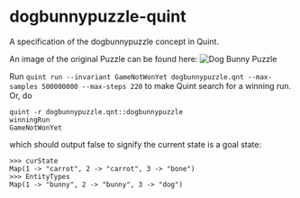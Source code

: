 # dogbunnypuzzle-quint

A specification of the dogbunnypuzzle concept in Quint.

An image of the original Puzzle can be found here:
![Dog Bunny Puzzle](https://external-preview.redd.it/hs2xR3mDycJvc-rPAZhJ3L3wihXnamvEB1PydmnU0zI.jpg?auto=webp&s=0739e5fa9744a17d9951edfe3f79459704bc1a61)

Run `quint run --invariant GameNotWonYet dogbunnypuzzle.qnt --max-samples 500000000 --max-steps 220` to make Quint search for a winning run.
Or, do 
```
quint -r dogbunnypuzzle.qnt::dogbunnypuzzle
winningRun
GameNotWonYet
```

which should output false to signify the current state is a goal state:

```
>>> curState
Map(1 -> "carrot", 2 -> "carrot", 3 -> "bone")
>>> EntityTypes
Map(1 -> "bunny", 2 -> "bunny", 3 -> "dog")
```